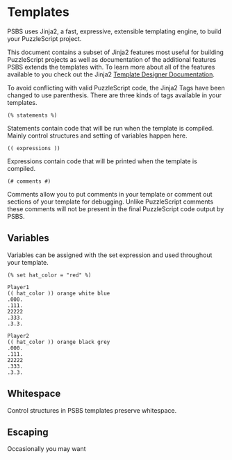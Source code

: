 # Templates

PSBS uses Jinja2, a fast, expressive, extensible templating engine, to build your PuzzleScript project.

This document contains a subset of Jinja2 features most useful for building PuzzleScript projects as well as documentation of the additional features PSBS extends the templates with. To learn more about all of the features available to you check out the Jinja2 [Template Designer Documentation](https://jinja.palletsprojects.com/en/3.1.x/templates/).

To avoid conflicting with valid PuzzleScript code, the Jinja2 Tags have been changed to use parenthesis.  There are three kinds of tags available in your templates.
```psbs
(% statements %)
```
Statements contain code that will be run when the template is compiled.  Mainly control structures and setting of variables happen here.
```psbs
(( expressions ))
```
Expressions contain code that will be printed when the template is compiled.
```psbs
(# comments #)
```
Comments allow you to put comments in your template or comment out sections of your template for debugging.  Unlike PuzzleScript comments these comments will not be present in the final PuzzleScript code output by PSBS.

## Variables

Variables can be assigned with the set expression and used throughout your template.
```psbs
(% set hat_color = "red" %)

Player1
(( hat_color )) orange white blue
.000.
.111.
22222
.333.
.3.3.

Player2
(( hat_color )) orange black grey
.000.
.111.
22222
.333.
.3.3.
```

## Whitespace

Control structures in PSBS templates preserve whitespace.

## Escaping

Occasionally you may want
